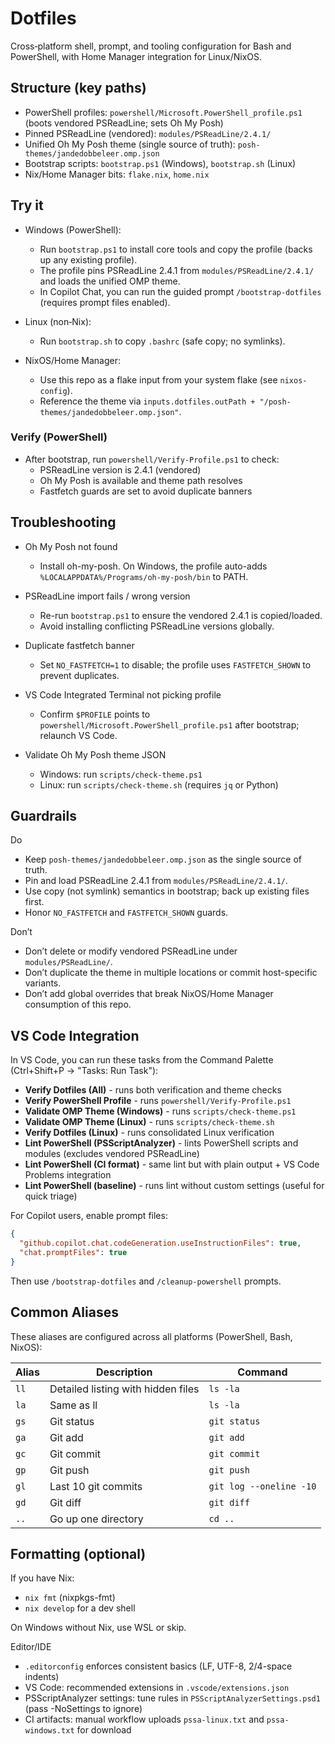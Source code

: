 # Dotfiles

Cross‑platform shell, prompt, and tooling configuration for Bash and PowerShell, with Home Manager integration for Linux/NixOS.

## Structure (key paths)

- PowerShell profiles: `powershell/Microsoft.PowerShell_profile.ps1` (boots vendored PSReadLine; sets Oh My Posh)
- Pinned PSReadLine (vendored): `modules/PSReadLine/2.4.1/`
- Unified Oh My Posh theme (single source of truth): `posh-themes/jandedobbeleer.omp.json`
- Bootstrap scripts: `bootstrap.ps1` (Windows), `bootstrap.sh` (Linux)
- Nix/Home Manager bits: `flake.nix`, `home.nix`

## Try it

- Windows (PowerShell):
	- Run `bootstrap.ps1` to install core tools and copy the profile (backs up any existing profile).
	- The profile pins PSReadLine 2.4.1 from `modules/PSReadLine/2.4.1/` and loads the unified OMP theme.
	- In Copilot Chat, you can run the guided prompt `/bootstrap-dotfiles` (requires prompt files enabled).

- Linux (non‑Nix):
	- Run `bootstrap.sh` to copy `.bashrc` (safe copy; no symlinks).

- NixOS/Home Manager:
	- Use this repo as a flake input from your system flake (see `nixos-config`).
	- Reference the theme via `inputs.dotfiles.outPath + "/posh-themes/jandedobbeleer.omp.json"`.

### Verify (PowerShell)
- After bootstrap, run `powershell/Verify-Profile.ps1` to check:
	- PSReadLine version is 2.4.1 (vendored)
	- Oh My Posh is available and theme path resolves
	- Fastfetch guards are set to avoid duplicate banners

## Troubleshooting

- Oh My Posh not found
	- Install oh-my-posh. On Windows, the profile auto-adds `%LOCALAPPDATA%/Programs/oh-my-posh/bin` to PATH.

- PSReadLine import fails / wrong version
	- Re-run `bootstrap.ps1` to ensure the vendored 2.4.1 is copied/loaded.
	- Avoid installing conflicting PSReadLine versions globally.

- Duplicate fastfetch banner
	- Set `NO_FASTFETCH=1` to disable; the profile uses `FASTFETCH_SHOWN` to prevent duplicates.

- VS Code Integrated Terminal not picking profile
	- Confirm `$PROFILE` points to `powershell/Microsoft.PowerShell_profile.ps1` after bootstrap; relaunch VS Code.

- Validate Oh My Posh theme JSON
	- Windows: run `scripts/check-theme.ps1`
	- Linux: run `scripts/check-theme.sh` (requires `jq` or Python)

## Guardrails

Do
- Keep `posh-themes/jandedobbeleer.omp.json` as the single source of truth.
- Pin and load PSReadLine 2.4.1 from `modules/PSReadLine/2.4.1/`.
- Use copy (not symlink) semantics in bootstrap; back up existing files first.
- Honor `NO_FASTFETCH` and `FASTFETCH_SHOWN` guards.

Don’t
- Don’t delete or modify vendored PSReadLine under `modules/PSReadLine/`.
- Don’t duplicate the theme in multiple locations or commit host-specific variants.
- Don’t add global overrides that break NixOS/Home Manager consumption of this repo.

## VS Code Integration

In VS Code, you can run these tasks from the Command Palette (Ctrl+Shift+P → "Tasks: Run Task"):
- **Verify Dotfiles (All)** - runs both verification and theme checks
- **Verify PowerShell Profile** - runs `powershell/Verify-Profile.ps1`
- **Validate OMP Theme (Windows)** - runs `scripts/check-theme.ps1`
- **Validate OMP Theme (Linux)** - runs `scripts/check-theme.sh`
- **Verify Dotfiles (Linux)** - runs consolidated Linux verification
- **Lint PowerShell (PSScriptAnalyzer)** - lints PowerShell scripts and modules (excludes vendored PSReadLine)
 - **Lint PowerShell (CI format)** - same lint but with plain output + VS Code Problems integration
 - **Lint PowerShell (baseline)** - runs lint without custom settings (useful for quick triage)

For Copilot users, enable prompt files:
```json
{
  "github.copilot.chat.codeGeneration.useInstructionFiles": true,
  "chat.promptFiles": true
}
```
Then use `/bootstrap-dotfiles` and `/cleanup-powershell` prompts.

## Common Aliases

These aliases are configured across all platforms (PowerShell, Bash, NixOS):

| Alias | Description | Command |
|-------|-------------|---------|
| `ll` | Detailed listing with hidden files | `ls -la` |
| `la` | Same as ll | `ls -la` |
| `gs` | Git status | `git status` |
| `ga` | Git add | `git add` |
| `gc` | Git commit | `git commit` |
| `gp` | Git push | `git push` |
| `gl` | Last 10 git commits | `git log --oneline -10` |
| `gd` | Git diff | `git diff` |
| `..` | Go up one directory | `cd ..` |

## Formatting (optional)

If you have Nix:
- `nix fmt` (nixpkgs-fmt)
- `nix develop` for a dev shell

On Windows without Nix, use WSL or skip.

Editor/IDE
- `.editorconfig` enforces consistent basics (LF, UTF-8, 2/4-space indents)
- VS Code: recommended extensions in `.vscode/extensions.json`
 - PSScriptAnalyzer settings: tune rules in `PSScriptAnalyzerSettings.psd1` (pass -NoSettings to ignore)
 - CI artifacts: manual workflow uploads `pssa-linux.txt` and `pssa-windows.txt` for download
